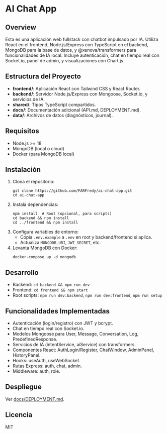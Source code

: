 # AI Chat App

## Overview
Esta es una aplicación web fullstack con chatbot impulsado por IA. Utiliza React en el frontend, Node.js/Express con TypeScript en el backend, MongoDB para la base de datos, y @xenova/transformers para funcionalidades de IA local. Incluye autenticación, chat en tiempo real con Socket.io, panel de admin, y visualizaciones con Chart.js.

## Estructura del Proyecto
- **frontend/**: Aplicación React con Tailwind CSS y React Router.
- **backend/**: Servidor Node.js/Express con Mongoose, Socket.io, y servicios de IA.
- **shared/**: Tipos TypeScript compartidos.
- **docs/**: Documentación adicional (API.md, DEPLOYMENT.md).
- **data/**: Archivos de datos (diagnósticos, journal).

## Requisitos
- Node.js >= 18
- MongoDB (local o cloud)
- Docker (para MongoDB local)

## Instalación
1. Clona el repositorio:
   ```
   git clone https://github.com/FARFredy/ai-chat-app.git
   cd ai-chat-app
   ```
2. Instala dependencias:
   ```
   npm install  # Root (opcional, para scripts)
   cd backend && npm install
   cd ../frontend && npm install
   ```
3. Configura variables de entorno:
   - Copia `.env.example` a `.env` en root y backend/frontend si aplica.
   - Actualiza `MONGODB_URI`, `JWT_SECRET`, etc.
4. Levanta MongoDB con Docker:
   ```
   docker-compose up -d mongodb
   ```

## Desarrollo
- Backend: `cd backend && npm run dev`
- Frontend: `cd frontend && npm start`
- Root scripts: `npm run dev:backend`, `npm run dev:frontend`, `npm run setup`

## Funcionalidades Implementadas
- Autenticación (login/registro) con JWT y bcrypt.
- Chat en tiempo real con Socket.io.
- Modelos Mongoose para User, Message, Conversation, Log, PredefinedResponse.
- Servicios de IA (intentService, aiService) con transformers.
- Componentes React: AuthLogin/Register, ChatWindow, AdminPanel, HistoryPanel.
- Hooks: useAuth, useWebSocket.
- Rutas Express: auth, chat, admin.
- Middleware: auth, role.

## Despliegue
Ver [docs/DEPLOYMENT.md](docs/DEPLOYMENT.md).

## Licencia
MIT
